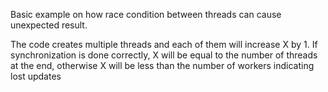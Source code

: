 Basic example on how race condition between threads can cause unexpected result. 

The code creates multiple threads and each of them will increase X by 1. If synchronization is done correctly, X will be equal to the number of threads at the end, otherwise X will be less than the number of workers indicating lost updates